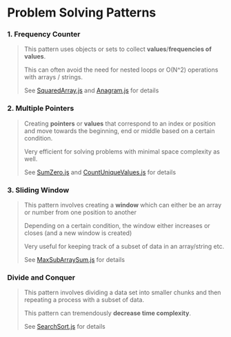 # Problem Solving Patterns

### 1. Frequency Counter

> This pattern uses objects or sets to collect **values**/**frequencies of values**.
>
> This can often avoid the need for nested loops or O(N^2) operations with arrays / strings.
>
> See [SquaredArray.js](SquaredArray.js) and [Anagram.js](Anagram.js) for details

### 2. Multiple Pointers

> Creating **pointers** or **values** that correspond to an index or position and move towards the beginning, end or middle based on a certain condition.
>
> Very efficient for solving problems with minimal space complexity as well.
>
> See [SumZero.js](SumZero.js) and [CountUniqueValues.js](CountUniqueValues.js) for details

### 3. Sliding Window

> This pattern involves creating a **window** which can either be an array or number from one position to another
>
> Depending on a certain condition, the window either increases or closes (and a new window is created)
>
> Very useful for keeping track of a subset of data in an array/string etc.
>
> See [MaxSubArraySum.js](MaxSubArraySum.js) for details

### Divide and Conquer

> This pattern involves dividing a data set into smaller chunks and then repeating a process with a subset of data.
>
> This pattern can tremendously **decrease time complexity**.
>
> See [SearchSort.js](SearchSort.js) for details
